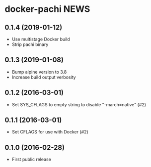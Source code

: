 # docker-pachi NEWS
## 0.1.4 (2019-01-12)
- Use multistage Docker build
- Strip pachi binary

## 0.1.3 (2019-01-08)
- Bump alpine version to 3.8
- Increase build output verbosity

## 0.1.2 (2016-03-01)
- Set SYS_CFLAGS to empty string to disable "-march=native" (#2)

## 0.1.1 (2016-03-01)
- Set CFLAGS for use with Docker (#2)

## 0.1.0 (2016-02-28)
- First public release
